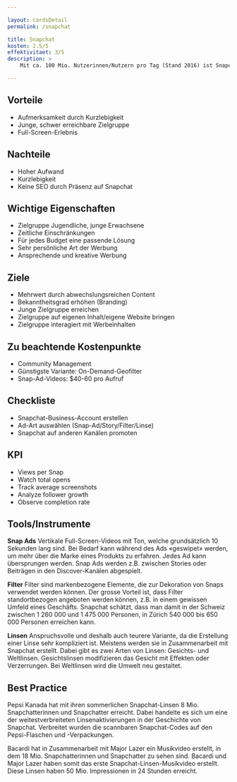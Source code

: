 ```yaml
---

layout: cardsDetail
permalink: /snapchat

title: Snapchat
kosten: 2.5/5
effektivitaet: 3/5
description: >
    Mit ca. 100 Mio. Nutzerinnen/Nutzern pro Tag (Stand 2016) ist Snapchat ein Instant-Messaging-Dienst mit grossem Marketingpotenzial. Zu den Vielnutzern zählen insbesondere Jugendliche und junge Erwachsene. Snapchat bietet verschiedene Möglichkeiten, Werbung zu schalten. Es gibt die klassische Snap Ad sowie die Story, aber auch Filter und Linsen. Diese Instrumente sind unterschiedlich teuer und werden dementsprechend unterschiedlich verwendet.

---
```


## Vorteile
- Aufmerksamkeit durch Kurzlebigkeit
- Junge, schwer erreichbare Zielgruppe
- Full-Screen-Erlebnis

## Nachteile
- Hoher Aufwand
- Kurzlebigkeit
- Keine SEO durch Präsenz auf Snapchat

## Wichtige Eigenschaften
- Zielgruppe Jugendliche, junge Erwachsene
- Zeitliche Einschränkungen
- Für jedes Budget eine passende Lösung
- Sehr persönliche Art der Werbung
- Ansprechende und kreative Werbung

## Ziele
- Mehrwert durch abwechslungsreichen Content
- Bekanntheitsgrad erhöhen (Branding)
- Junge Zielgruppe erreichen
- Zielgruppe auf eigenen Inhalt/eigene Website bringen
- Zielgruppe interagiert mit Werbeinhalten

## Zu beachtende Kostenpunkte
- Community Management
- Günstigste Variante: On-Demand-Geofilter
- Snap-Ad-Videos: $40-60 pro Aufruf

## Checkliste
- Snapchat-Business-Account erstellen
- Ad-Art auswählen (Snap-Ad/Story/Filter/Linse)
- Snapchat auf anderen Kanälen promoten

## KPI
- Views per Snap
- Watch total opens
- Track average screenshots
- Analyze follower growth
- Observe completion rate

## Tools/Instrumente  
  
**Snap Ads**
Vertikale Full-Screen-Videos mit Ton, welche grundsätzlich 10 Sekunden lang sind. Bei Bedarf kann während des Ads «geswipet» werden, um mehr über die Marke eines Produkts zu erfahren. Jedes Ad kann übersprungen werden. Snap Ads werden z.B. zwischen Stories oder Beiträgen in den Discover-Kanälen abgespielt.  
  
**Filter**
Filter sind markenbezogene Elemente, die zur Dekoration von Snaps verwendet werden können. Der grosse Vorteil ist, dass Filter standortbezogen angeboten werden können, z.B. in einem gewissen Umfeld eines Geschäfts. Snapchat schätzt, dass man damit in der Schweiz zwischen 1 260 000 und 1 475 000 Personen, in Zürich 540 000 bis 650 000 Personen erreichen kann. 
  
**Linsen**
Anspruchsvolle und deshalb auch teurere Variante, da die Erstellung einer Linse sehr kompliziert ist. Meistens werden sie in Zusammenarbeit mit Snapchat erstellt. Dabei gibt es zwei Arten von Linsen: Gesichts- und Weltlinsen. Gesichtslinsen modifizieren das Gesicht mit Effekten oder Verzerrungen. Bei Weltlinsen wird die Umwelt neu gestaltet.

## Best Practice
Pepsi Kanada hat mit ihren sommerlichen Snapchat-Linsen 8 Mio. Snapchatterinnen und Snapchatter erreicht. Dabei handelte es sich um eine der weitestverbreiteten Linsenaktivierungen in der Geschichte von Snapchat. Verbreitet wurden die scannbaren Snapchat-Codes auf den Pepsi-Flaschen und -Verpackungen.

Bacardi hat in Zusammenarbeit mit Major Lazer ein Musikvideo erstellt, in dem 18 Mio. Snapchatterinnen und Snapchatter zu sehen sind. Bacardi und Major Lazer haben somit das erste Snapchat-Linsen-Musikvideo erstellt. Diese Linsen haben 50 Mio. Impressionen in 24 Stunden erreicht.